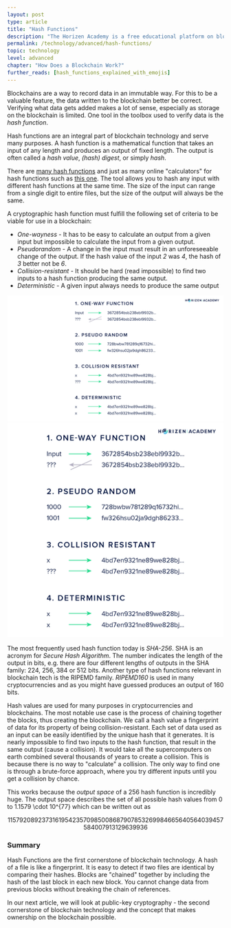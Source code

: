 ```yaml
---
layout: post
type: article
title: "Hash Functions"
description: "The Horizen Academy is a free educational platform on blockchain technology, cryptocurrency, and privacy. In this article, you learn why hash functions are an important part in every blockchain because they are used to verify the integrity of data."
permalink: /technology/advanced/hash-functions/
topic: technology
level: advanced
chapter: "How Does a Blockchain Work?"
further_reads: [hash_functions_explained_with_emojis]
---
```


Blockchains are a way to record data in an immutable way. For this to be a valuable feature, the data written to the blockchain better be correct. Verifying what data gets added makes a lot of sense, especially as storage on the blockchain is limited. One tool in the toolbox used to verify data is the *hash function*.

Hash functions are an integral part of blockchain technology and serve many purposes. A hash function is a mathematical function that takes an input of any length and produces an output of fixed length. The output is often called a *hash value*, *(hash) digest*, or simply *hash*.

There are [many hash functions](https://en.wikipedia.org/wiki/List_of_hash_functions) and just as many online "calculators" for hash functions such as [this one](https://www.fileformat.info/tool/hash.htm). The tool allows you to hash any input with different hash functions at the same time. The size of the input can range from a single digit to entire files, but the size of the output will always be the same.

A cryptographic hash function must fulfill the following set of criteria to be viable for use in a blockchain:

- *One-wayness* - It has to be easy to calculate an output from a given input but impossible to calculate the input from a given output.
- *Pseudorandom* - A change in the input must result in an unforeseeable change of the output. If the hash value of the input *2* was *4*, the hash of *3* better not be *6*.
- *Collision-resistant* - It should be hard (read impossible) to find two inputs to a hash function producing the same output.
- *Deterministic* - A given input always needs to produce the same output

![Hash function](/assets/post_files/technology/advanced/hash-functions/hash_function_D.jpg)
![Hash function](/assets/post_files/technology/advanced/hash-functions/hash_function_M.jpg)

The most frequently used hash function today is *SHA-256*. SHA is an acronym for *Secure Hash Algorithm*. The number indicates the length of the output in bits, e.g. there are four different lengths of outputs in the SHA family: 224, 256, 384 or 512 bits. Another type of hash functions relevant in blockchain tech is the RIPEMD family. *RIPEMD160* is used in many cryptocurrencies and as you might have guessed produces an output of 160 bits.

Hash values are used for many purposes in cryptocurrencies and blockchains. The most notable use case is the process of chaining together the blocks, thus creating the blockchain. We call a hash value a fingerprint of data for its property of being collision-resistant.
Each set of data used as an input can be easily identified by the unique hash that it generates. It is nearly impossible to find two inputs to the hash function, that result in the same output (cause a collision). It would take all the supercomputers on earth combined several thousands of years to create a collision. This is because there is no way to "calculate" a collision. The only way to find one is through a brute-force approach, where you try different inputs until you get a collision by chance. 

This works because the *output space* of a 256 hash function is incredibly huge. The output space describes the set of all possible hash values from 0 to 1.1579 \cdot 10^{77} which can be written out as

<center>
115792089237316195423570985008687907853269984665640564039457584007913129639936
</center>

### Summary

Hash Functions are the first cornerstone of blockchain technology. A hash of a file is like a fingerprint. It is easy to detect if two files are identical by comparing their hashes. Blocks are "chained" together by including the hash of the last block in each new block. You cannot change data from previous blocks without breaking the chain of references.

In our next article, we will look at public-key cryptography - the second cornerstone of blockchain technology and the concept that makes ownership on the blockchain possible.
